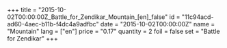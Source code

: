 +++
title = "2015-10-02T00:00:00Z_Battle_for_Zendikar_Mountain_[en]_false"
id = "11c94acd-ad60-4aec-b11b-f4dc4a9adfbc"
date = "2015-10-02T00:00:00Z"
name = "Mountain"
lang = ["en"]
price = "0.17"
quantity = 2
foil = false
set = "Battle for Zendikar"
+++
